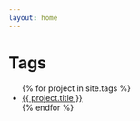 ```yaml
---
layout: home
---
```


<h1>Tags</h1>
<ul>
{% for project in site.tags %}
<li><a href="{{ project.slug }}">{{ project.title }}</a></li>
{% endfor %}
</ul>
